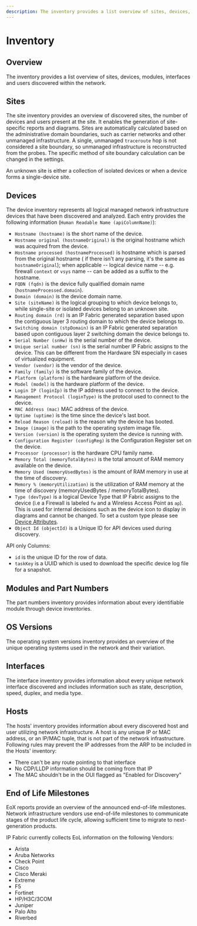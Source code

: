 ```yaml
---
description: The inventory provides a list overview of sites, devices, modules, interfaces, and users discovered within the network.
---
```


# Inventory

## Overview

The inventory provides a list overview of sites, devices, modules, interfaces
and users discovered within the network.

## Sites

The site inventory provides an overview of discovered sites, the number of
devices and users present at the site. It enables the generation of
site-specific reports and diagrams. Sites are automatically calculated based on
the administrative domain boundaries, such as carrier networks and other
unmanaged infrastructure. A single, unmanaged `traceroute` hop is not considered
a site boundary, so unmanaged infrastructure is reconstructed from the probes.
The specific method of site boundary calculation can be changed in the settings.

An unknown site is either a collection of isolated devices or when a device
forms a single-device site.

## Devices

The device inventory represents all logical managed network infrastructure
devices that have been discovered and analyzed. Each entry provides the
following information (`Human Readable Name (apiColumnName)`):

- `Hostname (hostname)` is the short name of the device.
- `Hostname original (hostnameOriginal)` is the original hostname which was
  acquired from the device.
- `Hostname processed (hostnameProcessed)` is hostname which is parsed from the
  original hostname (
  if there isn't any parsing, it's the same as `hostnameOriginal`); when
  applicable -- logical device name -- e.g. firewall `context` or `vsys` name --
  can be added as a suffix to the hostname.
- `FQDN (fqdn)` is the device fully qualified domain
  name (`hostnameProcessed.domain`).
- `Domain (domain)` is the device domain name.
- `Site (siteName)` is the logical grouping to which device belongs to, while
  single-site or isolated devices belong to an unknown site.
- `Routing domain (rd)` is an IP Fabric generated separation based upon the
  contiguous layer 3 routing domain to which the device belongs to.
- `Switching domain (stpDomain)` is an IP Fabric generated separation based upon
  contiguous layer 2 switching domain the device belongs to.
- `Serial Number (snHw)` is the serial number of the device.
- `Unique serial number (sn)` is the serial number IP Fabric assigns to the
  device. This can be different from the Hardware SN especially in cases of
  virtualized equipment.
- `Vendor (vendor)` is the vendor of the device.
- `Family (family)` is the software family of the device.
- `Platform (platform)` is the hardware platform of the device.
- `Model (model)` is the hardware platform of the device.
- `Login IP (loginIp)` is the IP address used to connect to the device.
- `Management Protocol (loginType)` is the protocol used to connect to the
  device.
- `MAC Address (mac)` MAC address of the device.
- `Uptime (uptime)` is the time since the device's last boot.
- `Reload Reason (reload)` is the reason why the device has booted.
- `Image (image)` is the path to the operating system image file.
- `Version (version)` is the operating system the device is running with.
- `Configuration Register (configReg)` is the Configuration Register set on the
  device.
- `Processor (processor)` is the hardware CPU family name.
- `Memory Total (memoryTotalBytes)` is the total amount of RAM memory available
  on the device.
- `Memory Used (memoryUsedBytes)` is the amount of RAM memory in use at the time
  of discovery.
- `Memory % (memoryUtilization)` is the utilization of RAM memory at the time of
  discovery (memoryUsedBytes / memoryTotalBytes).
- `Type (devType)` is a logical Device Type that IP Fabric assigns to the
  device (i.e a Firewall is labeled `fw` and a Wireless Access Point as `ap`).
  This is used for internal decisions such as the device icon to display in
  diagrams and cannot be changed. To set a custom type please
  see [Device Attributes](../IP_Fabric_Settings/Discovery_and_Snapshots/Global_Configuration/device_attributes.md).
- `Object Id (objectId)` is a Unique ID for API devices used during discovery.

API only Columns:

- `id` is the unique ID for the row of data.
- `taskKey` is a UUID which is used to download the specific device log file for
  a snapshot.

## Modules and Part Numbers

The part numbers inventory provides information about every identifiable module
through device inventories.

## OS Versions

The operating system versions inventory provides an overview of the unique
operating systems used in the network and their variation.

## Interfaces

The interface inventory provides information about every unique network
interface discovered and includes information such as state, description, speed,
duplex, and media type.

## Hosts

The hosts' inventory provides information about every discovered host and user
utilizing network infrastructure. A host is any unique IP or MAC address, or an
IP/MAC tuple, that is not part of the network infrastructure. Following rules
may prevent the IP addresses from the ARP to be included in the Hosts'
inventory:

- There can't be any route pointing to that interface
- No CDP/LLDP information should be coming from that IP
- The MAC shouldn't be in the OUI flagged as "Enabled for Discovery"

## End of Life Milestones

EoX reports provide an overview of the announced end-of-life milestones. Network
infrastructure vendors use end-of-life milestones to communicate stages of the
product life cycle, allowing sufficient time to migrate to next-generation
products.

IP Fabric currently collects EoL information on the following Vendors:

- Arista
- Aruba Networks
- Check Point
- Cisco
- Cisco Meraki
- Extreme
- F5
- Fortinet
- HP/H3C/3COM
- Juniper
- Palo Alto
- Riverbed
